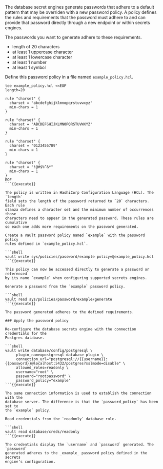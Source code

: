 The database secret engines generate passwords that adhere to a default pattern
that may be overriden with a new password policy. A policy defines the rules and
requirements that the password must adhere to and can provide that password
directly through a new endpoint or within secrets engines.

The passwords you want to generate adhere to these requirements.

- length of 20 characters
- at least 1 uppercase character
- at least 1 lowercase character
- at least 1 number
- at least 1 symbol

Define this password policy in a file named `example_policy.hcl`.

```shell
tee example_policy.hcl <<EOF
length=20

rule "charset" {
  charset = "abcdefghijklmnopqrstuvwxyz"
  min-chars = 1
}

rule "charset" {
  charset = "ABCDEFGHIJKLMNOPQRSTUVWXYZ"
  min-chars = 1
}

rule "charset" {
  charset = "0123456789"
  min-chars = 1
}

rule "charset" {
  charset = "!@#$%^&*"
  min-chars = 1
}
EOF
```{{execute}}

The policy is written in HashiCorp Configuration Language (HCL). The `length`
field sets the length of the password returned to `20` characters. Each rule
stanza defines a character set and the minimum number of occurrences those
characters need to appear in the generated password. These rules are cumulative
so each one adds more requirements on the password generated.

Create a Vault password policy named `example` with the password policy
rules defined in `example_policy.hcl`.

```shell
vault write sys/policies/password/example policy=@example_policy.hcl
```{{execute}}

This policy can now be accessed directly to generate a password or referenced
by its name `example` when configuring supported secrets engines.

Generate a password from the `example` password policy.

```shell
vault read sys/policies/password/example/generate
```{{execute}}

The password generated adheres to the defined requirements.

### Apply the password policy

Re-configure the database secrets engine with the connection credentials for the
Postgres database.

```shell
vault write database/config/postgresql \
     plugin_name=postgresql-database-plugin \
     connection_url="postgresql://{{username}}:{{password}}@localhost:5432/postgres?sslmode=disable" \
     allowed_roles=readonly \
     username="root" \
     password="rootpassword" \
     password_policy="example"
```{{execute}}

The same connection information is used to establish the connection with the
database server. The difference is that the `password_policy` has been set to
the `example` policy.

Read credentials from the `readonly` database role.

```shell
vault read database/creds/readonly
```{{execute}}

The credentials display the `username` and `password` generated. The `password`
generated adheres to the _example_ password policy defined in the secrets
engine's configuration.

